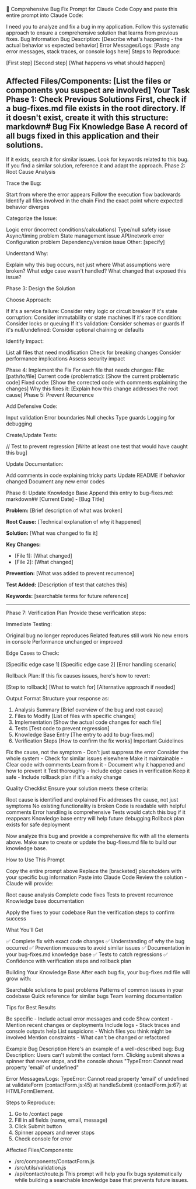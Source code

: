 🐛 Comprehensive Bug Fix Prompt for Claude Code
Copy and paste this entire prompt into Claude Code:

I need you to analyze and fix a bug in my application. Follow this systematic approach to ensure a comprehensive solution that learns from previous fixes.
Bug Information
Bug Description:
[Describe what's happening - the actual behavior vs expected behavior]
Error Messages/Logs:
[Paste any error messages, stack traces, or console logs here]
Steps to Reproduce:

[First step]
[Second step]
[What happens vs what should happen]

Affected Files/Components:
[List the files or components you suspect are involved]
Your Task
Phase 1: Check Previous Solutions
First, check if a bug-fixes.md file exists in the root directory. If it doesn't exist, create it with this structure:
markdown# Bug Fix Knowledge Base
A record of all bugs fixed in this application and their solutions.
---
If it exists, search it for similar issues. Look for keywords related to this bug. If you find a similar solution, reference it and adapt the approach.
Phase 2: Root Cause Analysis

Trace the Bug:

Start from where the error appears
Follow the execution flow backwards
Identify all files involved in the chain
Find the exact point where expected behavior diverges


Categorize the Issue:

 Logic error (incorrect conditions/calculations)
 Type/null safety issue
 Async/timing problem
 State management issue
 API/network error
 Configuration problem
 Dependency/version issue
 Other: [specify]


Understand Why:

Explain why this bug occurs, not just where
What assumptions were broken?
What edge case wasn't handled?
What changed that exposed this issue?



Phase 3: Design the Solution

Choose Approach:

If it's a service failure: Consider retry logic or circuit breaker
If it's state corruption: Consider immutability or state machines
If it's race condition: Consider locks or queuing
If it's validation: Consider schemas or guards
If it's null/undefined: Consider optional chaining or defaults


Identify Impact:

List all files that need modification
Check for breaking changes
Consider performance implications
Assess security impact



Phase 4: Implement the Fix
For each file that needs changes:
File: [path/to/file]
Current code (problematic):
[Show the current problematic code]
Fixed code:
[Show the corrected code with comments explaining the changes]
Why this fixes it:
[Explain how this change addresses the root cause]
Phase 5: Prevent Recurrence

Add Defensive Code:

Input validation
Error boundaries
Null checks
Type guards
Logging for debugging


Create/Update Tests:

// Test to prevent regression
[Write at least one test that would have caught this bug]

Update Documentation:

Add comments in code explaining tricky parts
Update README if behavior changed
Document any new error codes



Phase 6: Update Knowledge Base
Append this entry to bug-fixes.md:
markdown## [Current Date] - [Bug Title]

**Problem:** [Brief description of what was broken]

**Root Cause:** [Technical explanation of why it happened]

**Solution:** [What was changed to fix it]

**Key Changes:**
- [File 1]: [What changed]
- [File 2]: [What changed]

**Prevention:** [What was added to prevent recurrence]

**Test Added:** [Description of test that catches this]

**Keywords:** [searchable terms for future reference]

---
Phase 7: Verification Plan
Provide these verification steps:

Immediate Testing:

 Original bug no longer reproduces
 Related features still work
 No new errors in console
 Performance unchanged or improved


Edge Cases to Check:

 [Specific edge case 1]
 [Specific edge case 2]
 [Error handling scenario]


Rollback Plan:
If this fix causes issues, here's how to revert:

[Step to rollback]
[What to watch for]
[Alternative approach if needed]



Output Format
Structure your response as:
1. Analysis Summary
[Brief overview of the bug and root cause]
2. Files to Modify
[List of files with specific changes]
3. Implementation
[Show the actual code changes for each file]
4. Tests
[Test code to prevent regression]
5. Knowledge Base Entry
[The entry to add to bug-fixes.md]
6. Verification Steps
[How to confirm the fix works]
Important Guidelines

Fix the cause, not the symptom - Don't just suppress the error
Consider the whole system - Check for similar issues elsewhere
Make it maintainable - Clear code with comments
Learn from it - Document why it happened and how to prevent it
Test thoroughly - Include edge cases in verification
Keep it safe - Include rollback plan if it's a risky change

Quality Checklist
Ensure your solution meets these criteria:

 Root cause is identified and explained
 Fix addresses the cause, not just symptoms
 No existing functionality is broken
 Code is readable with helpful comments
 Error handling is comprehensive
 Tests would catch this bug if it reappears
 Knowledge base entry will help future debugging
 Rollback plan exists for safe deployment

Now analyze this bug and provide a comprehensive fix with all the elements above. Make sure to create or update the bug-fixes.md file to build our knowledge base.

How to Use This Prompt

Copy the entire prompt above
Replace the [bracketed] placeholders with your specific bug information
Paste into Claude Code
Review the solution - Claude will provide:

Root cause analysis
Complete code fixes
Tests to prevent recurrence
Knowledge base documentation


Apply the fixes to your codebase
Run the verification steps to confirm success

What You'll Get

✅ Complete fix with exact code changes
✅ Understanding of why the bug occurred
✅ Prevention measures to avoid similar issues
✅ Documentation in your bug-fixes.md knowledge base
✅ Tests to catch regressions
✅ Confidence with verification steps and rollback plan

Building Your Knowledge Base
After each bug fix, your bug-fixes.md file will grow with:

Searchable solutions to past problems
Patterns of common issues in your codebase
Quick reference for similar bugs
Team learning documentation

Tips for Best Results

Be specific - Include actual error messages and code
Show context - Mention recent changes or deployments
Include logs - Stack traces and console outputs help
List suspicions - Which files you think might be involved
Mention constraints - What can't be changed or refactored

Example Bug Description
Here's an example of a well-described bug:
Bug Description:
Users can't submit the contact form. Clicking submit shows a spinner that never stops, and the console shows "TypeError: Cannot read property 'email' of undefined"

Error Messages/Logs:
TypeError: Cannot read property 'email' of undefined
  at validateForm (contactForm.js:45)
  at handleSubmit (contactForm.js:67)
  at HTMLFormElement.<anonymous>

Steps to Reproduce:
1. Go to /contact page
2. Fill in all fields (name, email, message)
3. Click Submit button
4. Spinner appears and never stops
5. Check console for error

Affected Files/Components:
- /src/components/ContactForm.js
- /src/utils/validation.js
- /api/contact/route.js
This prompt will help you fix bugs systematically while building a searchable knowledge base that prevents future issues.